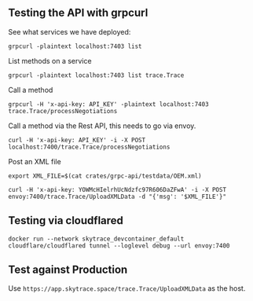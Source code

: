 ## Testing the API with grpcurl

See what services we have deployed:

`grpcurl -plaintext localhost:7403 list`

List methods on a service

`grpcurl -plaintext localhost:7403 list trace.Trace`

Call a method

`grpcurl -H 'x-api-key: API_KEY' -plaintext localhost:7403 trace.Trace/processNegotiations`

Call a method via the Rest API, this needs to go via envoy.

`curl -H 'x-api-key: API_KEY' -i -X POST localhost:7400/trace.Trace/processNegotiations`

Post an XML file

`export XML_FILE=$(cat crates/grpc-api/testdata/OEM.xml)`

`curl -H 'x-api-key: YOWMcHIelrhUcNdzfc97R606DaZFwA' -i -X POST envoy:7400/trace.Trace/UploadXMLData -d "{'msg': '$XML_FILE'}"`

## Testing via cloudflared

`docker run --network skytrace_devcontainer_default cloudflare/cloudflared tunnel --loglevel debug --url envoy:7400`

## Test against Production

Use `https://app.skytrace.space/trace.Trace/UploadXMLData` as the host.